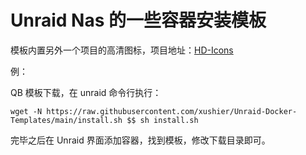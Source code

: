 # Unraid Nas 的一些容器安装模板

模板内置另外一个项目的高清图标，项目地址：[HD-Icons](https://github.com/xushier/HD-Icons)

例：

QB 模板下载，在 unraid 命令行执行：
```
wget -N https://raw.githubusercontent.com/xushier/Unraid-Docker-Templates/main/install.sh $$ sh install.sh
```

完毕之后在 Unraid 界面添加容器，找到模板，修改下载目录即可。
